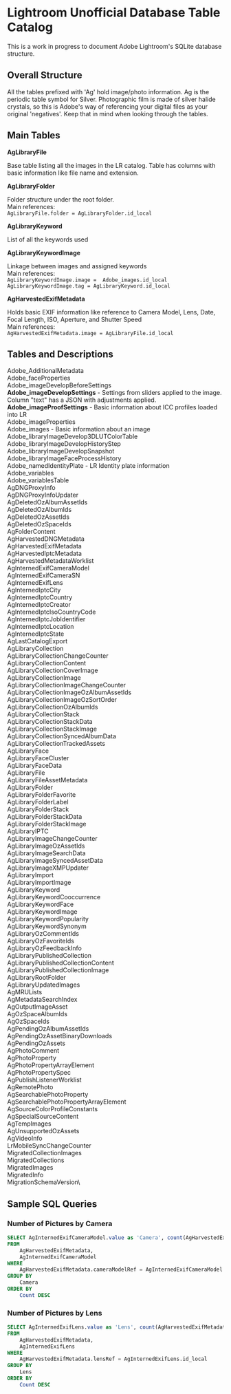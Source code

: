 # Lightroom Unofficial Database Table Catalog

This is a work in progress to document Adobe Lightroom's SQLite database structure.

## Overall Structure

All the tables prefixed with 'Ag' hold image/photo information. Ag is the periodic table symbol for Silver. Photographic film is made of silver halide crystals, so this is Adobe's way of referencing your digital files as your original 'negatives'. Keep that in mind when looking through the tables.

## Main Tables

**AgLibraryFile**

Base table listing all the images in the LR catalog. Table has columns with basic information like file name and extension.

**AgLibraryFolder**

Folder structure under the root folder.\
Main references:\
```AgLibraryFile.folder = AgLibraryFolder.id_local```

**AgLibraryKeyword**

List of all the keywords used

**AgLibraryKeywordImage**

Linkage between images and assigned keywords\
Main references:\
```AgLibraryKeywordImage.image =  Adobe_images.id_local```\
```AgLibraryKeywordImage.tag = AgLibraryKeyword.id_local```

**AgHarvestedExifMetadata**

Holds basic EXIF information like reference to Camera Model, Lens, Date, Focal Length, ISO, Aperture, and Shutter Speed\
Main references:\
```AgHarvestedExifMetadata.image = AgLibraryFile.id_local```

## Tables and Descriptions

Adobe_AdditionalMetadata\
Adobe_faceProperties\
Adobe_imageDevelopBeforeSettings\
**Adobe_imageDevelopSettings** - Settings from sliders applied to the image. Column "text" has a JSON with adjustments applied.\
**Adobe_imageProofSettings** - Basic information about ICC profiles loaded into LR\
Adobe_imageProperties\
Adobe_images - Basic information about an image\
Adobe_libraryImageDevelop3DLUTColorTable\
Adobe_libraryImageDevelopHistoryStep\
Adobe_libraryImageDevelopSnapshot\
Adobe_libraryImageFaceProcessHistory\
Adobe_namedIdentityPlate - LR Identity plate information\
Adobe_variables\
Adobe_variablesTable\
AgDNGProxyInfo\
AgDNGProxyInfoUpdater\
AgDeletedOzAlbumAssetIds\
AgDeletedOzAlbumIds\
AgDeletedOzAssetIds\
AgDeletedOzSpaceIds\
AgFolderContent\
AgHarvestedDNGMetadata\
AgHarvestedExifMetadata\
AgHarvestedIptcMetadata\
AgHarvestedMetadataWorklist\
AgInternedExifCameraModel\
AgInternedExifCameraSN\
AgInternedExifLens\
AgInternedIptcCity\
AgInternedIptcCountry\
AgInternedIptcCreator\
AgInternedIptcIsoCountryCode\
AgInternedIptcJobIdentifier\
AgInternedIptcLocation\
AgInternedIptcState\
AgLastCatalogExport\
AgLibraryCollection\
AgLibraryCollectionChangeCounter\
AgLibraryCollectionContent\
AgLibraryCollectionCoverImage\
AgLibraryCollectionImage\
AgLibraryCollectionImageChangeCounter\
AgLibraryCollectionImageOzAlbumAssetIds\
AgLibraryCollectionImageOzSortOrder\
AgLibraryCollectionOzAlbumIds\
AgLibraryCollectionStack\
AgLibraryCollectionStackData\
AgLibraryCollectionStackImage\
AgLibraryCollectionSyncedAlbumData\
AgLibraryCollectionTrackedAssets\
AgLibraryFace\
AgLibraryFaceCluster\
AgLibraryFaceData\
AgLibraryFile\
AgLibraryFileAssetMetadata\
AgLibraryFolder\
AgLibraryFolderFavorite\
AgLibraryFolderLabel\
AgLibraryFolderStack\
AgLibraryFolderStackData\
AgLibraryFolderStackImage\
AgLibraryIPTC\
AgLibraryImageChangeCounter\
AgLibraryImageOzAssetIds\
AgLibraryImageSearchData\
AgLibraryImageSyncedAssetData\
AgLibraryImageXMPUpdater\
AgLibraryImport\
AgLibraryImportImage\
AgLibraryKeyword\
AgLibraryKeywordCooccurrence\
AgLibraryKeywordFace\
AgLibraryKeywordImage\
AgLibraryKeywordPopularity\
AgLibraryKeywordSynonym\
AgLibraryOzCommentIds\
AgLibraryOzFavoriteIds\
AgLibraryOzFeedbackInfo\
AgLibraryPublishedCollection\
AgLibraryPublishedCollectionContent\
AgLibraryPublishedCollectionImage\
AgLibraryRootFolder\
AgLibraryUpdatedImages\
AgMRULists\
AgMetadataSearchIndex\
AgOutputImageAsset\
AgOzSpaceAlbumIds\
AgOzSpaceIds\
AgPendingOzAlbumAssetIds\
AgPendingOzAssetBinaryDownloads\
AgPendingOzAssets\
AgPhotoComment\
AgPhotoProperty\
AgPhotoPropertyArrayElement\
AgPhotoPropertySpec\
AgPublishListenerWorklist\
AgRemotePhoto\
AgSearchablePhotoProperty\
AgSearchablePhotoPropertyArrayElement\
AgSourceColorProfileConstants\
AgSpecialSourceContent\
AgTempImages\
AgUnsupportedOzAssets\
AgVideoInfo\
LrMobileSyncChangeCounter\
MigratedCollectionImages\
MigratedCollections\
MigratedImages\
MigratedInfo\
MigrationSchemaVersion\

## Sample SQL Queries

### Number of Pictures by Camera

```sql
SELECT AgInternedExifCameraModel.value as 'Camera', count(AgHarvestedExifMetadata.id_local) as 'Count'
FROM
	AgHarvestedExifMetadata,
	AgInternedExifCameraModel
WHERE
	AgHarvestedExifMetadata.cameraModelRef = AgInternedExifCameraModel.id_local
GROUP BY
	Camera
ORDER BY
	Count DESC
```

### Number of Pictures by Lens

```sql
SELECT AgInternedExifLens.value as 'Lens', count(AgHarvestedExifMetadata.id_local) as 'Count'
FROM
	AgHarvestedExifMetadata,
	AgInternedExifLens
WHERE
	AgHarvestedExifMetadata.lensRef = AgInternedExifLens.id_local
GROUP BY
	Lens
ORDER BY
	Count DESC
```
